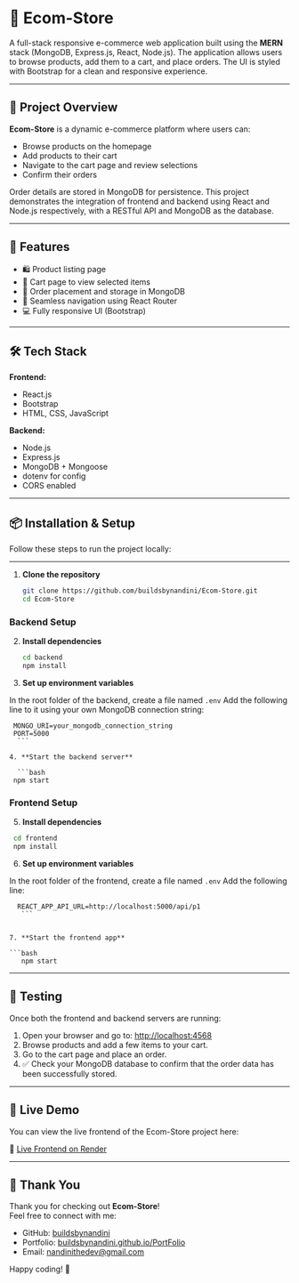 # 🛒 Ecom-Store

A full-stack responsive e-commerce web application built using the **MERN** stack (MongoDB, Express.js, React, Node.js). The application allows users to browse products, add them to a cart, and place orders. The UI is styled with Bootstrap for a clean and responsive experience.

---

## 📌 Project Overview

**Ecom-Store** is a dynamic e-commerce platform where users can:
- Browse products on the homepage
- Add products to their cart
- Navigate to the cart page and review selections
- Confirm their orders

Order details are stored in MongoDB for persistence. This project demonstrates the integration of frontend and backend using React and Node.js respectively, with a RESTful API and MongoDB as the database.

---


## 🚀 Features

- 🛍️ Product listing page
- 🧺 Cart page to view selected items
- 🧾 Order placement and storage in MongoDB
- 🔁 Seamless navigation using React Router
- 💻 Fully responsive UI (Bootstrap)

---

## 🛠️ Tech Stack

**Frontend:**
- React.js
- Bootstrap
- HTML, CSS, JavaScript

**Backend:**
- Node.js
- Express.js
- MongoDB + Mongoose
- dotenv for config
- CORS enabled

---

## 📦 Installation & Setup

Follow these steps to run the project locally:

---

1. **Clone the repository**
 
    ```bash
   git clone https://github.com/buildsbynandini/Ecom-Store.git
   cd Ecom-Store
   ```

 ### Backend Setup

2. **Install dependencies**

   ```bash
   cd backend
   npm install
   ```

3. **Set up environment variables**

 In the root folder of the backend, create a file named `.env`
 Add the following line to it using your own MongoDB connection string:

  ```env
   MONGO_URI=your_mongodb_connection_string
   PORT=5000
    ```

4. **Start the backend server**

    ```bash
   npm start
   ```

 ### Frontend Setup

 5. **Install dependencies**

  ```bash
   cd frontend
   npm install
   ```

6. **Set up environment variables**

In the root folder of the frontend, create a file named `.env`
 Add the following line:

 ```env
   REACT_APP_API_URL=http://localhost:5000/api/p1
    ```
 

 7. **Start the frontend app**

```bash
    npm start
   ```

---

 ## 🧪 Testing

Once both the frontend and backend servers are running:

1. Open your browser and go to: [http://localhost:4568](http://localhost:4568)
2. Browse products and add a few items to your cart.
3. Go to the cart page and place an order.
4. ✅ Check your MongoDB database to confirm that the order data has been successfully stored.
 
 ---

 ## 🚀 Live Demo

You can view the live frontend of the Ecom-Store project here:

🔗 [Live Frontend on Render](https://ecom-store-jt6x.onrender.com/)

---

## 🙌 Thank You

Thank you for checking out **Ecom-Store**!  
Feel free to connect with me:

- GitHub: [buildsbynandini](https://github.com/buildsbynandini)  
- Portfolio: [buildsbynandini.github.io/PortFolio](https://buildsbynandini.github.io/PortFolio/)  
- Email: nandinithedev@gmail.com

Happy coding! 🚀
